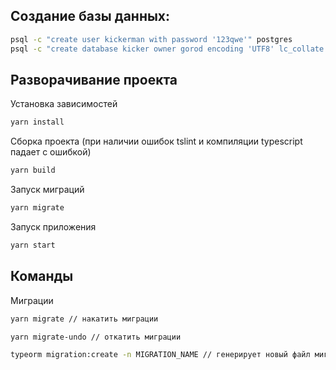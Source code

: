 ## Создание базы данных:

```sh
psql -c "create user kickerman with password '123qwe'" postgres
psql -c "create database kicker owner gorod encoding 'UTF8' lc_collate 'ru_RU.UTF-8' LC_CTYPE 'ru_RU.UTF-8' template template0;" postgres
```
## Разворачивание проекта

Установка зависимостей

```sh
yarn install
```
Сборка проекта (при наличии ошибок tslint и компиляции typescript падает с ошибкой)

```sh
yarn build
```

Запуск миграций

```sh
yarn migrate
```

Запуск приложения
```sh
yarn start
```

## Команды

Миграции

```sh
yarn migrate // накатить миграции

yarn migrate-undo // откатить миграции

typeorm migration:create -n MIGRATION_NAME // генерирует новый файл миграции, typeorm должен быть установлен глобально и запускаться из той директории,где нужно сгенерировать файл миграции
```